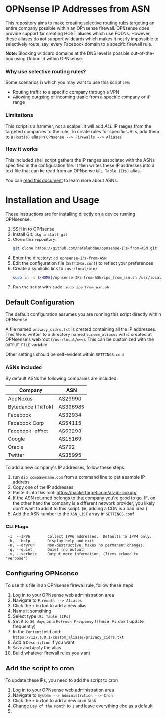 # OPNsense IP Addresses from ASN

This repository aims to make creating selective routing rules targeting an entire company possible within an OPNsense firewall. OPNsense does provide support for creating HOST aliases which use FQDNs. However, these aliases do not support wildcards which makes it nearly impossible to selectively route, say, every Facebook domain to a specific firewall rule.

**Note:** Blocking wildcard domains at the DNS level is possible out-of-the-box using Unbound within OPNsense.

### Why use selective routing rules?
Some scenarios in which you may want to use this script are:

* Routing traffic to a specific company through a VPN
* Allowing outgoing or incoming traffic from a specific company or IP range

### Limitations
This script is a hammer, not a scalpel.  It will add *ALL* IP ranges from the targeted companies to the rule.  To create rules for specific URLs, add them to a `Host(s)` alias in `OPNsense --> Firewalls --> Aliases`

### How it works
This included shell script gathers the IP ranges associated with the ASNs specified in the configuration file. It then writes these IP addresses into a text file that can be read from an OPNsense `URL Table (IPs)` alias.

You can [read this document](https://www.arin.net/resources/guide/asn/) to learn more about ASNs.

# Installation and Usage
These instructions are for installing directly on a device running OPNsesnse.

1. SSH in to OPNsense
2. Install Git: `pkg install git`
3. Clone this repository:
   ```bash
   git clone https://github.com/natelandau/opnsense-IPs-from-ASN.git
   ```
4. Enter the directory: `cd opnsense-IPs-from-ASN`
5. Edit the configuration file (`SETTINGS.conf`) to reflect your preferences
6. Create a symbolic link to `/usr/local/bin/`
   ```bash
   sudo ln -s ${HOME}/opnsense-IPs-from-ASN/ips_from_asn.sh /usr/local/bin/ips_from_asn.sh
   ```
7. Run the script with sudo: `sudo ips_from_asn.sh`

## Default Configuration
The default configuration assumes you are running this script directly within OPNsense

A file named `privacy_cidrs.txt` is created containing all the IP addresses.  This file is written to a directory named `custom_aliases` will is created at OPNsense's web root (`/usr/local/www`). This can be customized with the `OUTPUT_FILE` variable

Other settings should be self-evident within `SETTINGS.conf`

### ASNs included
By default ASNs the following companies are included:

| Company               | ASN     |
| ---                   | ---     |
| AppNexus              | AS29990 |
| Bytedance (TikTok)    | AS396986 |
| Facebook              | AS32934 |
| Facebook Corp         | AS54115 |
| Facebook-offnet       | AS63293 |
| Google                | AS15169 |
| Oracle                | AS792   |
| Twitter               | AS35995 |

To add a new company's IP addresses, follow these steps.

 1. run `dig companyname.com` from a command line to get a sample IP address
 2. Copy one of the IP addresses
 3. Paste it into this tool: https://hackertarget.com/as-ip-lookup/
 4. If the ASN returned belongs to that company you're good to go. IF, on the other hand the company is a different network provider, you likely don't want to add it to this script. (ie, adding a CDN is a bad idea.)
 5. Add the ASN number to the `ASN_LIST` array in `SETTINGS.conf`

### CLI Flags
```
 -I  --IPV6        Collect IPV6 addresses.  Defaults to IPV4 only.
 -h, --help        Display help and exit
 -n, --dryrun      Non-destructive. Makes no permanent changes.
 -q, --quiet       Quiet (no output)
 -v, --verbose     Output more information. (Items echoed to 'verbose')
 ```

 ## Configuring OPNsense
 To use this file in an OPNsense firewall rule, follow these steps

 1. Log in to your OPNsense web administration area
 2. Navigate to `Firewall --> Aliases`
 3. Click the `+` button to add a new alias
 4. Name it something
 5. Select type `URL Table (IPs)`
 6. Set it to `30 days` as a `Refresh Frequency` (These IPs don't update frequently)
 7. In the `Content` field add: `https://127.0.0.1/custom_aliases/privacy_cidrs.txt`
 8. Add a `Description` if you want
 9. `Save` and `Apply` the alias
 10. Build whatever firewall rules you want

## Add the script to cron
To update these IPs, you need to add the script to cron

1. Log in to your OPNsense web administration area
2. Navigate to `System --> Administration --> Cron`
3. Click the `+` button to add a new cron task
4. Change `Day of the Month` to `1` and leave everything else as a default
5.

